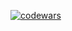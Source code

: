 [![codewars](https://www.codewars.com/users/BurtcevAN/badges/large)](https://www.codewars.com/users/BurtcevAN)   
